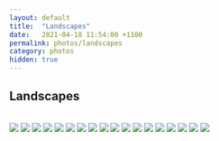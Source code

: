 ```yaml
---
layout: default
title:  "Landscapes"
date:   2021-04-18 11:54:00 +1100
permalink: photos/landscapes
category: photos
hidden: true
---
```


## Landscapes

<br>

<div class="banner" data-height="100%" data-width="100%" data-slide-speed="900" data-autoslide="5000">
  <img src="/assets/img/photos/landscapes/1.jpg" class="slider">
  <img src="/assets/img/photos/landscapes/2.jpg" class="slider">
  <img src="/assets/img/photos/landscapes/3.jpg" class="slider">
  <img src="/assets/img/photos/landscapes/4.jpg" class="slider">
  <img src="/assets/img/photos/landscapes/5.jpg" class="slider">
  <img src="/assets/img/photos/landscapes/6.jpg" class="slider">
  <img src="/assets/img/photos/landscapes/7.jpg" class="slider">
  <img src="/assets/img/photos/landscapes/8.jpg" class="slider">
  <img src="/assets/img/photos/landscapes/9.jpg" class="slider">
  <img src="/assets/img/photos/landscapes/10.jpg" class="slider">
  <img src="/assets/img/photos/landscapes/11.jpg" class="slider">
  <img src="/assets/img/photos/landscapes/12.jpg" class="slider">
  <img src="/assets/img/photos/landscapes/13.jpg" class="slider">
  <img src="/assets/img/photos/landscapes/14.jpg" class="slider">
  <img src="/assets/img/photos/landscapes/15.jpg" class="slider">
  <img src="/assets/img/photos/landscapes/16.jpg" class="slider">
  <img src="/assets/img/photos/landscapes/17.jpg" class="slider">
  <img src="/assets/img/photos/landscapes/18.jpg" class="slider">

  <div class="previous-img"></div>
  <div class="next-img"></div>
</div>